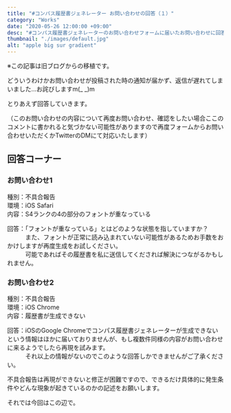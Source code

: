 ```yaml
---
title: "#コンパス履歴書ジェネレーター お問い合わせの回答（１）"
category: "Works"
date: "2020-05-26 12:00:00 +09:00"
desc: "#コンパス履歴書ジェネレーターのお問い合わせフォームに届いたお問い合わせに回答しました。"
thumbnail: "./images/default.jpg"
alt: "apple big sur gradient"
---
```

※この記事は旧ブログからの移植です。

どういうわけかお問い合わせが投稿された時の通知が届かず、返信が遅れてしまいました…お詫びしますm(_ _)m

とりあえず回答していきます。

（このお問い合わせの内容について再度お問い合わせ、確認をしたい場合ここのコメントに書かれると気づかない可能性がありますので再度フォームからお問い合わせいただくかTwitterのDMにて対応いたします）

## 回答コーナー

### お問い合わせ1

種別：不具合報告  
環境：iOS Safari  
内容：S4ランクの4の部分のフォントが重なっている

回答：「フォントが重なっている」とはどのような状態を指していますか？  
　　　また、フォントが正常に読み込まれていない可能性があるためお手数をおかけしますが再度生成をお試しください。  
　　　可能であればその履歴書を私に送信してくだされば解決につながるかもしれません。

### お問い合わせ2

種別：不具合報告  
環境：iOS Chrome  
内容：履歴書が生成できない

回答：iOSのGoogle Chromeでコンパス履歴書ジェネレーターが生成できないという情報はほかに届いておりませんが、もし複数件同様の内容がお問い合わせに来るようでしたら再現を試みます。  
　　　それ以上の情報がないのでこのような回答しかできませんがご了承ください。

不具合報告は再現ができないと修正が困難ですので、できるだけ具体的に発生条件やどんな現象が起きているのかの記述をお願いします。

それでは今回はこの辺で。
